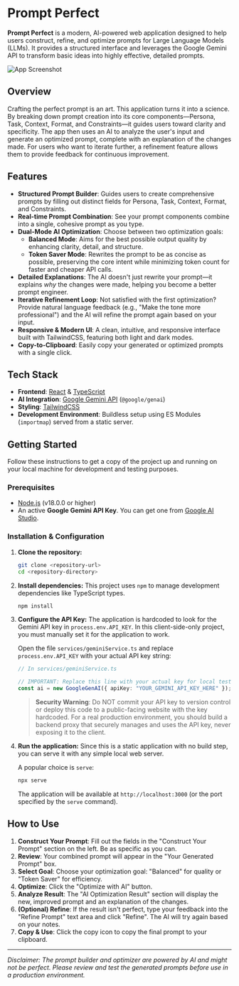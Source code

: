 # Prompt Perfect

**Prompt Perfect** is a modern, AI-powered web application designed to help users construct, refine, and optimize prompts for Large Language Models (LLMs). It provides a structured interface and leverages the Google Gemini API to transform basic ideas into highly effective, detailed prompts.

![App Screenshot](https://storage.googleapis.com/project-avocado-dev-images/prompt-perfect.png)

## Overview

Crafting the perfect prompt is an art. This application turns it into a science. By breaking down prompt creation into its core components—Persona, Task, Context, Format, and Constraints—it guides users toward clarity and specificity. The app then uses an AI to analyze the user's input and generate an optimized prompt, complete with an explanation of the changes made. For users who want to iterate further, a refinement feature allows them to provide feedback for continuous improvement.

## Features

-   **Structured Prompt Builder**: Guides users to create comprehensive prompts by filling out distinct fields for Persona, Task, Context, Format, and Constraints.
-   **Real-time Prompt Combination**: See your prompt components combine into a single, cohesive prompt as you type.
-   **Dual-Mode AI Optimization**: Choose between two optimization goals:
    -   **Balanced Mode**: Aims for the best possible output quality by enhancing clarity, detail, and structure.
    -   **Token Saver Mode**: Rewrites the prompt to be as concise as possible, preserving the core intent while minimizing token count for faster and cheaper API calls.
-   **Detailed Explanations**: The AI doesn't just rewrite your prompt—it explains *why* the changes were made, helping you become a better prompt engineer.
-   **Iterative Refinement Loop**: Not satisfied with the first optimization? Provide natural language feedback (e.g., "Make the tone more professional") and the AI will refine the prompt again based on your input.
-   **Responsive & Modern UI**: A clean, intuitive, and responsive interface built with TailwindCSS, featuring both light and dark modes.
-   **Copy-to-Clipboard**: Easily copy your generated or optimized prompts with a single click.

## Tech Stack

-   **Frontend**: [React](https://react.dev/) & [TypeScript](https://www.typescriptlang.org/)
-   **AI Integration**: [Google Gemini API](https://ai.google.dev/) (`@google/genai`)
-   **Styling**: [TailwindCSS](https://tailwindcss.com/)
-   **Development Environment**: Buildless setup using ES Modules (`importmap`) served from a static server.

## Getting Started

Follow these instructions to get a copy of the project up and running on your local machine for development and testing purposes.

### Prerequisites

-   [Node.js](https://nodejs.org/) (v18.0.0 or higher)
-   An active **Google Gemini API Key**. You can get one from [Google AI Studio](https://aistudio.google.com/app/apikey).

### Installation & Configuration

1.  **Clone the repository:**
    ```bash
    git clone <repository-url>
    cd <repository-directory>
    ```

2.  **Install dependencies:**
    This project uses `npm` to manage development dependencies like TypeScript types.
    ```bash
    npm install
    ```

3.  **Configure the API Key:**
    The application is hardcoded to look for the Gemini API key in `process.env.API_KEY`. In this client-side-only project, you must manually set it for the application to work.

    Open the file `services/geminiService.ts` and replace `process.env.API_KEY` with your actual API key string:

    ```typescript
    // In services/geminiService.ts

    // IMPORTANT: Replace this line with your actual key for local testing.
    const ai = new GoogleGenAI({ apiKey: "YOUR_GEMINI_API_KEY_HERE" }); 
    ```

    > **Security Warning**: Do NOT commit your API key to version control or deploy this code to a public-facing website with the key hardcoded. For a real production environment, you should build a backend proxy that securely manages and uses the API key, never exposing it to the client.

4.  **Run the application:**
    Since this is a static application with no build step, you can serve it with any simple local web server.

    A popular choice is `serve`:
    ```bash
    npx serve
    ```
    The application will be available at `http://localhost:3000` (or the port specified by the `serve` command).

## How to Use

1.  **Construct Your Prompt**: Fill out the fields in the "Construct Your Prompt" section on the left. Be as specific as you can.
2.  **Review**: Your combined prompt will appear in the "Your Generated Prompt" box.
3.  **Select Goal**: Choose your optimization goal: "Balanced" for quality or "Token Saver" for efficiency.
4.  **Optimize**: Click the "Optimize with AI" button.
5.  **Analyze Result**: The "AI Optimization Result" section will display the new, improved prompt and an explanation of the changes.
6.  **(Optional) Refine**: If the result isn't perfect, type your feedback into the "Refine Prompt" text area and click "Refine". The AI will try again based on your notes.
7.  **Copy & Use**: Click the copy icon to copy the final prompt to your clipboard.

---

*Disclaimer: The prompt builder and optimizer are powered by AI and might not be perfect. Please review and test the generated prompts before use in a production environment.*
